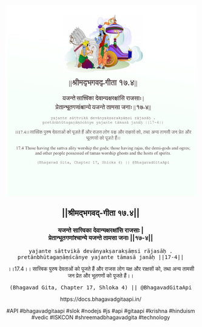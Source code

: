 <img src="../../asset/BG_17_4.png"/>
<center><h2>||श्रीमद्‍भगवद्‍-गीता १७.४||</h2>
<h3>यजन्ते सात्त्विका देवान्यक्षरक्षांसि राजसाः |<br/>प्रेतान्भूतगणांश्चान्ये यजन्ते तामसा जनाः ||१७-४||</h3>
<pre>yajante sāttvikā devānyakṣarakṣāṃsi rājasāḥ .<br/>pretānbhūtagaṇāṃścānye yajante tāmasā janāḥ ||17-4||</pre>
<p>।।17.4।। सात्त्विक पुरुष देवताओं को पूजते हैं और राजस लोग यक्ष और राक्षसों को, तथा अन्य तामसी जन प्रेत और भूतगणों को पूजते हैं।।</p>
<pre>(Bhagavad Gita, Chapter 17, Shloka 4) || @BhagavadGitaApi</pre><p>https://docs.bhagavadgitaapi.in/</p><p>#API #bhagavadgitaapi #slok #nodejs #js #api #gitaapi #krishna #hinduism #vedic #ISKCON #shreemadbhagavadgita #technology</p></center>